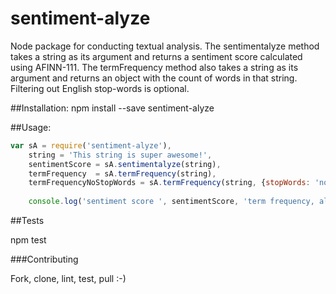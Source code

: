 # sentiment-alyze
Node package for conducting textual analysis. The sentimentalyze method takes a string as its argument and returns a sentiment score calculated using AFINN-111. The termFrequency method also takes a string as its argument and returns an object with the count of words in that string. Filtering out English stop-words is optional.

##Installation:
npm install --save sentiment-alyze

##Usage:
```javascript
var sA = require('sentiment-alyze'),
    string = 'This string is super awesome!',
    sentimentScore = sA.sentimentalyze(string),
    termFrequency  = sA.termFrequency(string),
    termFrequencyNoStopWords = sA.termFrequency(string, {stopWords: 'no'});
    
    console.log('sentiment score ', sentimentScore, 'term frequency, all words ', termFrequency, 'term frequency, no stop words ', termFrequencyNoStopWords);
```
##Tests

npm test

###Contributing

Fork, clone, lint, test, pull :-)

